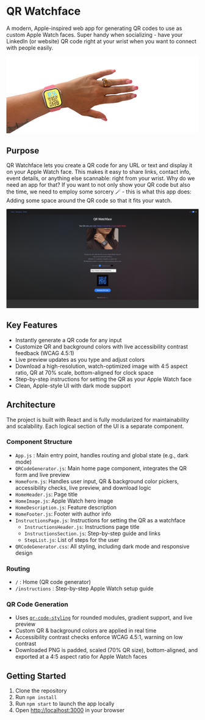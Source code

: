 # QR Watchface

A modern, Apple-inspired web app for generating QR codes to use as custom Apple Watch faces. Super handy when socializing - have your LinkedIn (or website) QR code right at your wrist when you want to connect with people easily.

![image of Luise's wrist with an Apple watch showing her QR code](/public/watch_pic.png)

## Purpose

QR Watchface lets you create a QR code for any URL or text and display it on your Apple Watch face. This makes it easy to share links, contact info, event details, or anything else scannable: right from your wrist. Why do we need an app for that? If you want to not only show your QR code but also the time, we need to employ some sorcery 🪄 - this is what this app does: Adding some space around the QR code so that it fits your watch.

![watchface website](/media/qrwatchface-screenshot.png)

## Key Features

- Instantly generate a QR code for any input
- Customize QR and background colors with live accessibility contrast feedback (WCAG 4.5:1)
- Live preview updates as you type and adjust colors
- Download a high-resolution, watch-optimized image with 4:5 aspect ratio, QR at 70% scale, bottom-aligned for clock space
- Step-by-step instructions for setting the QR as your Apple Watch face
- Clean, Apple-style UI with dark mode support

## Architecture

The project is built with React and is fully modularized for maintainability and scalability. Each logical section of the UI is a separate component.

### Component Structure

- `App.js` :  Main entry point, handles routing and global state (e.g., dark mode)
 - `QRCodeGenerator.js`: Main home page component, integrates the QR form and live preview
 - `HomeForm.js`: Handles user input, QR & background color pickers, accessibility checks, live preview, and download logic
 - `HomeHeader.js`: Page title
 - `HomeImage.js`: Apple Watch hero image
 - `HomeDescription.js`: Feature description
 - `HomeFooter.js`: Footer with author info
- `InstructionsPage.js`: Instructions for setting the QR as a watchface
  - `InstructionsHeader.js`: Instructions page title
  - `InstructionsSection.js`: Step-by-step guide and links
  - `StepList.js`: List of steps for the user
- `QRCodeGenerator.css`:  All styling, including dark mode and responsive design

### Routing

- `/` :  Home (QR code generator)
- `/instructions` :  Step-by-step Apple Watch setup guide

### QR Code Generation

- Uses [`qr-code-styling`](https://github.com/kozakdenys/qr-code-styling) for rounded modules, gradient support, and live preview
- Custom QR & background colors are applied in real time
- Accessibility contrast checks enforce WCAG 4.5:1, warning on low contrast
- Downloaded PNG is padded, scaled (70% QR size), bottom-aligned, and exported at a 4:5 aspect ratio for Apple Watch faces

## Getting Started

1. Clone the repository
2. Run `npm install`
3. Run `npm start` to launch the app locally
4. Open [http://localhost:3000](http://localhost:3000) in your browser
